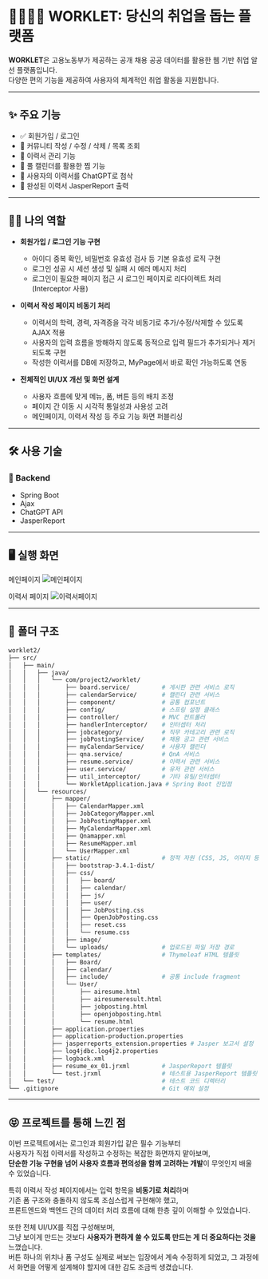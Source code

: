 # 👨‍👩‍👧‍👦 WORKLET: 당신의 취업을 돕는 플랫폼 

**WORKLET**은 고용노동부가 제공하는 공개 채용 공공 데이터를 활용한 웹 기반 취업 알선 플랫폼입니다.  
다양한 편의 기능을 제공하여 사용자의 체계적인 취업 활동을 지원합니다.

---

## ✨ 주요 기능

- ✅ 회원가입 / 로그인  
- 📝 커뮤니티 작성 / 수정 / 삭제 / 목록 조회  
- 🪪 이력서 관리 기능  
- 📅 풀 캘린더를 활용한 찜 기능  
- 🤖 사용자의 이력서를 ChatGPT로 첨삭  
- 📂 완성된 이력서 JasperReport 출력  

---

## 🧑‍💻 나의 역할

- **회원가입 / 로그인 기능 구현**
  - 아이디 중복 확인, 비밀번호 유효성 검사 등 기본 유효성 로직 구현
  - 로그인 성공 시 세션 생성 및 실패 시 에러 메시지 처리
  - 로그인이 필요한 페이지 접근 시 로그인 페이지로 리다이렉트 처리 (Interceptor 사용)

- **이력서 작성 페이지 비동기 처리**
  - 이력서의 학력, 경력, 자격증을 각각 비동기로 추가/수정/삭제할 수 있도록 AJAX 적용
  - 사용자의 입력 흐름을 방해하지 않도록 동적으로 입력 필드가 추가되거나 제거되도록 구현
  - 작성한 이력서를 DB에 저장하고, MyPage에서 바로 확인 가능하도록 연동

- **전체적인 UI/UX 개선 및 화면 설계**
  - 사용자 흐름에 맞게 메뉴, 폼, 버튼 등의 배치 조정
  - 페이지 간 이동 시 시각적 통일성과 사용성 고려
  - 메인페이지, 이력서 작성 등 주요 기능 화면 퍼블리싱


---

## 🛠 사용 기술

### 🔸 Backend
- Spring Boot
- Ajax
- ChatGPT API
- JasperReport

---
## 🖥️ 실행 화면
메인페이지
<img src="https://private-user-images.githubusercontent.com/219836557/466441593-5ce6d81c-f811-428c-8807-9a334589ee71.png?jwt=eyJhbGciOiJIUzI1NiIsInR5cCI6IkpXVCJ9.eyJpc3MiOiJnaXRodWIuY29tIiwiYXVkIjoicmF3LmdpdGh1YnVzZXJjb250ZW50LmNvbSIsImtleSI6ImtleTUiLCJleHAiOjE3NTI1NzU3NTcsIm5iZiI6MTc1MjU3NTQ1NywicGF0aCI6Ii8yMTk4MzY1NTcvNDY2NDQxNTkzLTVjZTZkODFjLWY4MTEtNDI4Yy04ODA3LTlhMzM0NTg5ZWU3MS5wbmc_WC1BbXotQWxnb3JpdGhtPUFXUzQtSE1BQy1TSEEyNTYmWC1BbXotQ3JlZGVudGlhbD1BS0lBVkNPRFlMU0E1M1BRSzRaQSUyRjIwMjUwNzE1JTJGdXMtZWFzdC0xJTJGczMlMkZhd3M0X3JlcXVlc3QmWC1BbXotRGF0ZT0yMDI1MDcxNVQxMDMwNTdaJlgtQW16LUV4cGlyZXM9MzAwJlgtQW16LVNpZ25hdHVyZT1kNWZiZjhkYTVkM2FhYTk5ZGVkZWQ4ZDA1NzQ0ZWE2M2JkZmFkMGE4M2IzZWY1ZTgzMmI3ZjE2OGM2OTA3ZWM2JlgtQW16LVNpZ25lZEhlYWRlcnM9aG9zdCJ9.e-u6gIPd_95kSGPoJ0tlVkgq3luaqpFCo_5jXbf-cqo" alt="메인페이지">

이력서 페이지
<img src="https://private-user-images.githubusercontent.com/219836557/466444018-3101fd79-1e3e-4e09-9579-43bb500ac1e1.png?jwt=eyJhbGciOiJIUzI1NiIsInR5cCI6IkpXVCJ9.eyJpc3MiOiJnaXRodWIuY29tIiwiYXVkIjoicmF3LmdpdGh1YnVzZXJjb250ZW50LmNvbSIsImtleSI6ImtleTUiLCJleHAiOjE3NTI1NzYxMTcsIm5iZiI6MTc1MjU3NTgxNywicGF0aCI6Ii8yMTk4MzY1NTcvNDY2NDQ0MDE4LTMxMDFmZDc5LTFlM2UtNGUwOS05NTc5LTQzYmI1MDBhYzFlMS5wbmc_WC1BbXotQWxnb3JpdGhtPUFXUzQtSE1BQy1TSEEyNTYmWC1BbXotQ3JlZGVudGlhbD1BS0lBVkNPRFlMU0E1M1BRSzRaQSUyRjIwMjUwNzE1JTJGdXMtZWFzdC0xJTJGczMlMkZhd3M0X3JlcXVlc3QmWC1BbXotRGF0ZT0yMDI1MDcxNVQxMDM2NTdaJlgtQW16LUV4cGlyZXM9MzAwJlgtQW16LVNpZ25hdHVyZT1kMTM2ZmYzNjEzMjBmMzQyZGE5MTI4ZDliMWU3NDZkNTc0OTIxYWFiYjRmZDA3MzU5ZTVmMWQ1ZDg2NTYzNjY1JlgtQW16LVNpZ25lZEhlYWRlcnM9aG9zdCJ9.ucVEjzlrC71V9EuBjjDrb0QBBt0Lpl_YixuCgcGwWbA" alt="이력서페이지">

---

## 📁 폴더 구조

```bash
worklet2/
├── src/
│   ├── main/
│   │   ├── java/
│   │   │   └── com/project2/worklet/
│   │   │       ├── board.service/         # 게시판 관련 서비스 로직
│   │   │       ├── calendarService/       # 캘린더 관련 서비스
│   │   │       ├── component/             # 공통 컴포넌트
│   │   │       ├── config/                # 스프링 설정 클래스
│   │   │       ├── controller/            # MVC 컨트롤러
│   │   │       ├── handlerInterceptor/    # 인터셉터 처리
│   │   │       ├── jobcategory/           # 직무 카테고리 관련 로직
│   │   │       ├── jobPostingService/     # 채용 공고 관련 서비스
│   │   │       ├── myCalendarService/     # 사용자 캘린더
│   │   │       ├── qna.service/           # QnA 서비스
│   │   │       ├── resume.service/        # 이력서 관련 서비스
│   │   │       ├── user.service/          # 유저 관련 서비스
│   │   │       ├── util_interceptor/      # 기타 유틸/인터셉터
│   │   │       └── WorkletApplication.java # Spring Boot 진입점
│   │   └── resources/
│   │       ├── mapper/                   
│   │       │   ├── CalendarMapper.xml
│   │       │   ├── JobCategoryMapper.xml
│   │       │   ├── JobPostingMapper.xml
│   │       │   ├── MyCalendarMapper.xml
│   │       │   ├── Qnamapper.xml
│   │       │   ├── ResumeMapper.xml
│   │       │   └── UserMapper.xml
│   │       ├── static/                    # 정적 자원 (CSS, JS, 이미지 등)
│   │       │   ├── bootstrap-3.4.1-dist/ 
│   │       │   ├── css/
│   │       │   │   ├── board/
│   │       │   │   ├── calendar/
│   │       │   │   ├── js/
│   │       │   │   ├── user/
│   │       │   │   ├── JobPosting.css
│   │       │   │   ├── OpenJobPosting.css
│   │       │   │   ├── reset.css
│   │       │   │   └── resume.css
│   │       │   ├── image/                 
│   │       │   └── uploads/               # 업로드된 파일 저장 경로
│   │       ├── templates/                 # Thymeleaf HTML 템플릿
│   │       │   ├── Board/
│   │       │   ├── calendar/
│   │       │   ├── include/               # 공통 include fragment
│   │       │   └── User/
│   │       │       ├── airesume.html
│   │       │       ├── airesumeresult.html
│   │       │       ├── jobposting.html
│   │       │       ├── openjobposting.html
│   │       │       └── resume.html
│   │       ├── application.properties     
│   │       ├── application-production.properties
│   │       ├── jasperreports_extension.properties # Jasper 보고서 설정
│   │       ├── log4jdbc.log4j2.properties 
│   │       ├── logback.xml                
│   │       ├── resume_ex_01.jrxml         # JasperReport 템플릿
│   │       └── test.jrxml                 # 테스트용 JasperReport 템플릿
│   └── test/                              # 테스트 코드 디렉터리
└── .gitignore                             # Git 예외 설정
```
---

## 😝 프로젝트를 통해 느낀 점

이번 프로젝트에서는 로그인과 회원가입 같은 필수 기능부터  
사용자가 직접 이력서를 작성하고 수정하는 복잡한 화면까지 맡아보며,  
**단순한 기능 구현을 넘어 사용자 흐름과 편의성을 함께 고려하는 개발**이 무엇인지 배울 수 있었습니다.

특히 이력서 작성 페이지에서는 입력 항목을 **비동기로 처리**하며  
기존 폼 구조와 충돌하지 않도록 조심스럽게 구현해야 했고,  
프론트엔드와 백엔드 간의 데이터 처리 흐름에 대해 한층 깊이 이해할 수 있었습니다.

또한 전체 UI/UX를 직접 구성해보며,  
그냥 보이게 만드는 것보다 **사용자가 편하게 쓸 수 있도록 만드는 게 더 중요하다는 것을** 느꼈습니다.  
버튼 하나의 위치나 폼 구성도 실제로 써보는 입장에서 계속 수정하게 되었고, 그 과정에서 화면을 어떻게 설계해야 할지에 대한 감도 조금씩 생겼습니다.


